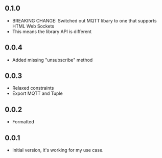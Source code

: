 ## 0.1.0

- BREAKING CHANGE: Switched out MQTT libary to one that supports HTML Web Sockets
- This means the library API is different

## 0.0.4

- Added missing "unsubscribe" method

## 0.0.3

- Relaxed constraints
- Export MQTT and Tuple

## 0.0.2

- Formatted

## 0.0.1

- Initial version, it's working for my use case.
